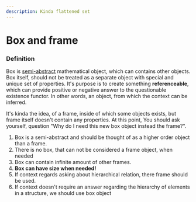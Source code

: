 ```yaml
---
description: Kinda flattened set
---
```


# Box and frame

### Definition

Box is [semi-abstract](axiomatizing-concept.md#semi-abstracts) mathematical object, which can contains other objects. Box itself, should not be treated as a separate object with special and unique set of properties. It's purpose is to create something **referenceable**, which can provide positive or negative answer to the questionable existence functor. In other words, an object, from which the context can be inferred.

It's kinda the idea, of a frame, inside of which some objects exists, but frame itself doesn't contain any properties. At this point, You should ask yourself, question "Why do I need this new box object instead the frame?".

1. Box is a semi-abstract and should be thought of as a higher order object than a frame.
2. There is no box, that can not be considered a frame object, when needed
3. Box can contain infinite amount of other frames.
4. **Box can have size when needed!**
5. If context regards asking about hierarchical relation, there frame should be used.
6. If context doesn't require an answer regarding the hierarchy of elements in a structure, we should use box object&#x20;

